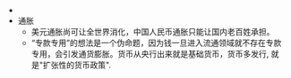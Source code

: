 -
- 通胀
	- 美元通胀尚可让全世界消化，中国人民币通胀只能让国内老百姓承担。
	- “专款专用”的想法是一个伪命题，因为钱一旦进入流通领域就不存在专款专用，会引发通货膨胀。货币从央行出来就是基础货币，货币多发行, 就是"扩张性的货币政策".